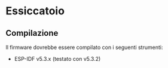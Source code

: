 # Essiccatoio

## Compilazione

Il firmware dovrebbe essere compilato con i seguenti strumenti:
 - ESP-IDF v5.3.x (testato con v5.3.2)
